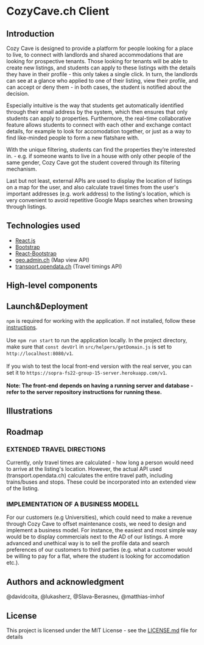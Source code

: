 # CozyCave.ch Client
## Introduction

Cozy Cave is designed to provide a platform for people looking for a place to live, to connect with landlords and shared accommodations that are looking for prospective tenants. Those looking for tenants will be able to create new listings, and students can apply to these listings with the details they have in their profile - this only takes a single click. In turn, the landlords can see at a glance who applied to one of their listing, view their profile, and can accept or deny them - in both cases, the student is notified about the decision. 

Especially intuitive is the way that students get automatically identified through their email address by the system, which then ensures that only students can apply to properties. Furthermore, the real-time collaborative feature allows students to connect with each other and exchange contact details, for example to look for accomodation together, or just as a way to find like-minded people to form a new flatshare with.

With the unique filtering, students can find the properties they’re interested in. - e.g. if someone wants to live in a house with only other people of the same gender, Cozy Cave got the student covered through its filtering mechanism.

Last but not least, external APIs are used to display the location of listings on a map for the user, and also calculate travel times from the user's important addresses (e.g. work address) to the listing's location, which is very convenient to avoid repetitive Google Maps searches when browsing through listings.

## Technologies used
* [React.js](https://reactjs.org/)
* [Bootstrap](https://getbootstrap.com/)
* [React-Bootstrap](https://react-bootstrap.github.io/)
* [geo.admin.ch](https://api3.geo.admin.ch/) (Map view API) 
* [transport.opendata.ch](https://transport.opendata.ch/docs.html) (Travel timings API)

## High-level components

## Launch&Deployment
`npm` is required for working with the application. If not installed, follow these [instructions](https://phoenixnap.com/kb/install-node-js-npm-on-windows). <br><br>
Use `npm run start` to run the application locally. In the project directory, make sure that `const devUrl` in `src/helpers/getDomain.js` is set to `http://localhost:8080/v1`. <br><br>
If you wish to test the local front-end version with the real server, you can set it to `https://sopra-fs22-group-15-server.herokuapp.com/v1`.<br><br>
**Note: The front-end depends on having a running server and database - refer to the server repository instructions for running these.**

## Illustrations

## Roadmap
### EXTENDED TRAVEL DIRECTIONS

Currently, only travel times are calculated - how long a person would need to arrive at the listing's location. However, the actual API used (transport.opendata.ch) calculates the entire travel path, including trains/buses and stops. These could be incorporated into an extended view of the listing.

### IMPLEMENTATION OF A BUSINESS MODELL

For our customers (e.g Universities), which could need to make a revenue through Cozy Cave to offset maintenance costs, we need to design and implement a business model. For instance, the easiest and most simple way would be to display commercials next to the AD of our listings. A more advanced and unethical way is to sell the profile data and search preferences of our customers to third parties (e.g. what a customer would be willing to pay for a flat, where the student is looking for accomodation etc.).

## Authors and acknowledgment
@davidcoita, @lukasherz,  @Slava-Berasneu, @matthias-imhof

## License
This project is licensed under the MIT License - see the [LICENSE.md](LICENSE.md) file for details
